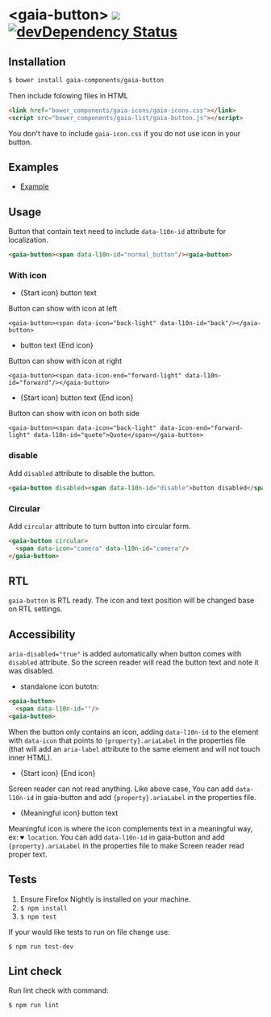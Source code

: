 # &lt;gaia-button&gt; [![](https://travis-ci.org/gaia-components/gaia-button.svg)](https://travis-ci.org/gaia-components/gaia-button) [![devDependency Status](https://david-dm.org/gaia-components/gaia-header/dev-status.svg)](https://david-dm.org/gaia-components/gaia-button#info=devDependencies)

## Installation

```bash
$ bower install gaia-components/gaia-button
```

Then include folowing files in HTML

```html
<link href="bower_components/gaia-icons/gaia-icons.css"></link>
<script src="bower_components/gaia-list/gaia-button.js"></script>
```

You don't have to include `gaia-icon.css` if you do not use icon in your button.


## Examples

- [Example](http://gaia-components.github.io/gaia-button/)


## Usage

Button that contain text need to include `data-l10n-id` attribute for localization.

```html
<gaia-button><span data-l10n-id="normal_button"/><gaia-button>
```

### With icon

* {Start icon} button text

Button can show with icon at left

```
<gaia-button><span data-icon="back-light" data-l10n-id="back"/></gaia-button>
```

* button text {End icon}

Button can show with icon at right

```
<gaia-button><span data-icon-end="forward-light" data-l10n-id="forward"/></gaia-button>
```

* {Start icon} button text {End icon}

Button can show with icon on both side

```
<gaia-button><span data-icon="back-light" data-icon-end="forward-light" data-l10n-id="quote">Quote</span></gaia-button>
```

### disable

Add `disabled` attribute to disable the button.

```html
<gaia-button disabled><span data-l10n-id="disable">button disabled</span></gaia-button>
```

### Circular

Add `circular` attribute to turn button into circular form.

```html
<gaia-button circular>
  <span data-icon="camera" data-l10n-id="camera"/>
</gaia-button>
```


## RTL

`gaia-button` is RTL ready. The icon and text position will be changed base on RTL settings.


## Accessibility

`aria-disabled="true"` is added automatically when button comes with `disabled` attribute. So the screen reader will read the button text and note it was disabled.

* standalone icon butotn:

```html
<gaia-button>
  <span data-l10n-id=""/>
<gaia-button>
```

When the button only contains an icon, adding `data-l10n-id` to the element with `data-icon` that points to `{property}.ariaLabel` in the properties file (that will add an `aria-label` attribute to the same element and will not touch inner HTML).

* {Start icon} {End icon}

Screen reader can not read anything. Like above case, You can add `data-l10n-id` in gaia-button and add `{property}.ariaLabel` in the properties file.

* {Meaningful icon} button text

Meaningful icon is where the icon complements text in a meaningful way, ex: `♥ location`. You can add `data-l10n-id` in gaia-button and add `{property}.ariaLabel` in the properties file to make Screen reader read proper text.

## Tests

1. Ensure Firefox Nightly is installed on your machine.
2. `$ npm install`
3. `$ npm test`

If your would like tests to run on file change use:

`$ npm run test-dev`

## Lint check

Run lint check with command:

`$ npm run lint`
